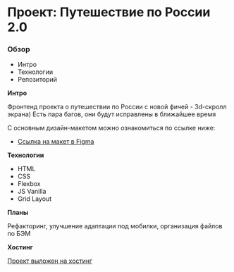# Проект: Путешествие по России 2.0

### Обзор
* Интро
* Технологии
* Репозиторий

**Интро**

Фронтенд проекта о путешествии по России с новой фичей - 3d-скролл экрана)
Есть пара багов, они будут исправлены в ближайшее время

С основным дизайн-макетом можно ознакомиться по ссылке ниже:
* [Ссылка на макет в Figma](https://www.figma.com/file/5S2WSbEFL6awjVWJ0NWL8Q/Sprint-3_-Russia-_-desktop-%2B-mobile?node-id=28503%3A0)


**Технологии**

* HTML
* CSS
* Flexbox
* JS Vanilla
* Grid Layout

**Планы**

Рефакторинг, улучшение адаптации под мобилки, организация файлов по БЭМ 

**Хостинг**

[Проект выложен на хостинг](https://platonbaskov.github.io/TEST/index.html)